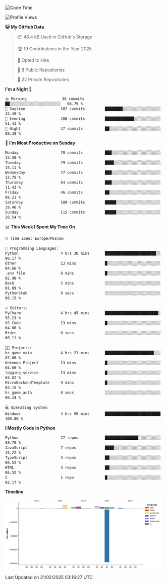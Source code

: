 <!--START_SECTION:waka-->
![Code Time](http://img.shields.io/badge/Code%20Time-607%20hrs%2014%20mins-blue)

![Profile Views](http://img.shields.io/badge/Profile%20Views-0-blue)

**🐱 My GitHub Data** 

> 📦 48.4 kB Used in GitHub's Storage 
 > 
> 🏆 19 Contributions in the Year 2025
 > 
> 💼 Opted to Hire
 > 
> 📜 8 Public Repositories 
 > 
> 🔑 22 Private Repositories 
 > 
**I'm a Night 🦉** 

```text
🌞 Morning                38 commits          ██░░░░░░░░░░░░░░░░░░░░░░░   06.79 % 
🌆 Daytime                187 commits         ████████░░░░░░░░░░░░░░░░░   33.39 % 
🌃 Evening                288 commits         █████████████░░░░░░░░░░░░   51.43 % 
🌙 Night                  47 commits          ██░░░░░░░░░░░░░░░░░░░░░░░   08.39 % 
```
📅 **I'm Most Productive on Sunday** 

```text
Monday                   70 commits          ███░░░░░░░░░░░░░░░░░░░░░░   12.50 % 
Tuesday                  79 commits          ████░░░░░░░░░░░░░░░░░░░░░   14.11 % 
Wednesday                77 commits          ███░░░░░░░░░░░░░░░░░░░░░░   13.75 % 
Thursday                 64 commits          ███░░░░░░░░░░░░░░░░░░░░░░   11.43 % 
Friday                   46 commits          ██░░░░░░░░░░░░░░░░░░░░░░░   08.21 % 
Saturday                 109 commits         █████░░░░░░░░░░░░░░░░░░░░   19.46 % 
Sunday                   115 commits         █████░░░░░░░░░░░░░░░░░░░░   20.54 % 
```


📊 **This Week I Spent My Time On** 

```text
🕑︎ Time Zone: Europe/Moscow

💬 Programming Languages: 
Python                   4 hrs 30 mins       ███████████████████████░░   90.17 % 
Other                    13 mins             █░░░░░░░░░░░░░░░░░░░░░░░░   04.66 % 
.env file                8 mins              █░░░░░░░░░░░░░░░░░░░░░░░░   02.98 % 
Bash                     5 mins              ░░░░░░░░░░░░░░░░░░░░░░░░░   01.89 % 
PythonStub               0 secs              ░░░░░░░░░░░░░░░░░░░░░░░░░   00.15 % 

🔥 Editors: 
PyCharm                  4 hrs 45 mins       ████████████████████████░   95.23 % 
VS Code                  13 mins             █░░░░░░░░░░░░░░░░░░░░░░░░   04.66 % 
Rider                    0 secs              ░░░░░░░░░░░░░░░░░░░░░░░░░   00.11 % 

🐱‍💻 Projects: 
hr_game_main             4 hrs 21 mins       ██████████████████████░░░   87.06 % 
Unknown Project          13 mins             █░░░░░░░░░░░░░░░░░░░░░░░░   04.66 % 
logging_service          13 mins             █░░░░░░░░░░░░░░░░░░░░░░░░   04.62 % 
MicroBackendTemplate     9 mins              █░░░░░░░░░░░░░░░░░░░░░░░░   03.15 % 
hr_game_auth             0 secs              ░░░░░░░░░░░░░░░░░░░░░░░░░   00.24 % 

💻 Operating System: 
Windows                  4 hrs 59 mins       █████████████████████████   100.00 % 
```

**I Mostly Code in Python** 

```text
Python                   27 repos            ███████████████░░░░░░░░░░   58.70 % 
JavaScript               7 repos             ████░░░░░░░░░░░░░░░░░░░░░   15.22 % 
TypeScript               3 repos             ██░░░░░░░░░░░░░░░░░░░░░░░   06.52 % 
HTML                     3 repos             ██░░░░░░░░░░░░░░░░░░░░░░░   06.52 % 
C                        1 repo              █░░░░░░░░░░░░░░░░░░░░░░░░   02.17 % 
```



**Timeline**

![Lines of Code chart](https://raw.githubusercontent.com/adlemx/adlemx/main/assets/bar_graph.png)


 Last Updated on 21/02/2025 03:16:27 UTC
<!--END_SECTION:waka-->
